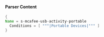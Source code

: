 #### Parser Content
```Java
{
Name = s-mcafee-usb-activity-portable
  Conditions = [ """|Portable Devices|""" ]
}
```